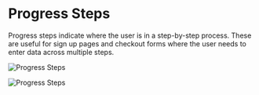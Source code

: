 # Progress Steps

Progress steps indicate where the user is in a step-by-step process. These are useful for sign up pages and checkout forms where the user needs to enter data across multiple steps.

![Progress Steps](https://github.com/user-attachments/assets/1732339c-402f-4964-b926-ac9134a7d47d)

![Progress Steps](https://github.com/user-attachments/assets/7bd8695a-2e30-49e6-875e-858365934449)